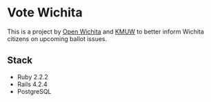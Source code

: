 # Vote Wichita

This is a project by [Open Wichita](http://openwichita.com) and
[KMUW](http://kmuw.org) to better inform Wichita citizens on upcoming ballot
issues.

## Stack

* Ruby 2.2.2
* Rails 4.2.4
* PostgreSQL
